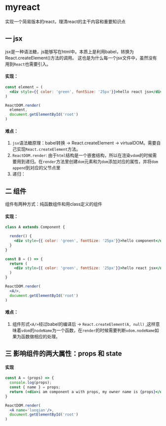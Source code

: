 # myreact
实现一个简易版本的react，理清react的主干内容和重要知识点

## 一 jsx
jsx是一种语法糖，js能够写在html中。本质上是利用babel，转换为React.createElement()方法的调用。
这也是为什么每一个jsx文件中，虽然没有用到`React`也需要引入。

#### 实现：
```jsx
const element = (
  <div style={{ color: 'green', fontSize: '25px'}}>hello react jsx</div>
)

ReactDOM.render(
  element,
  document.getElementById('root')
)
```
#### 难点：
  1. `jsx`语法糖原理：babel转换 -> React.createElement -> virtualDOM。需要自己实现`React.createElement`方法。
  2. `ReactDOM.render`: 由于`html`结构是一个嵌套结构，所以在渲染`vdom`的时候需要用到递归。在`render`方法里创建`dom`元素和为`dom`添加对应的属性，并将`dom` `append`到对应的父节点里
  3. 递归：

## 二 组件
组件有两种方式：纯函数组件和用class定义的组件
#### 实现：
```jsx
class A extends Component {

  render() {
    <div style={{ color: 'green', fontSize: '25px'}}>hello component</div>
  }
}

const B = () => {
  return (
    <div style={{ color: 'green', fontSize: '25px'}}>hello react jsx</div>
  )
}

ReactDOM.render(
  <A/>,
  document.getElementById('root')
)
```
#### 难点：
  1. 组件形式`<A/>`经过babel的编译后 ->  `React.createElement(A, null)` ,这样意味着`vdom`的`nodeName`为一个函数，在`render`的时候需要判断`vdom.nodeName`如果为函数做相应的处理。


## 三 影响组件的两大属性：props 和 state

#### 实现
```jsx
const A = (props) => {
  console.log(props);
  const { name } = props;
  return (<div>i am component a with props, my owner name is {props}</div>)
}

ReactDOM.render(
  <A name='luoqian'/>,
  document.getElementById('root')
)
```

